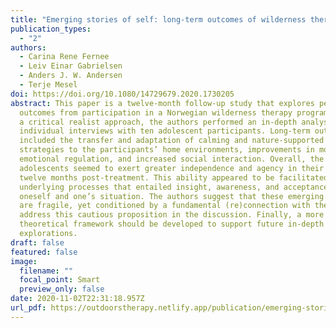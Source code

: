 ```yaml
---
title: "Emerging stories of self: long-term outcomes of wilderness therapy in Norway"
publication_types:
  - "2"
authors:
  - Carina Rene Fernee
  - Leiv Einar Gabrielsen
  - Anders J. W. Andersen
  - Terje Mesel
doi: https://doi.org/10.1080/14729679.2020.1730205
abstract: This paper is a twelve-month follow-up study that explores perceived
  outcomes from participation in a Norwegian wilderness therapy program. Through
  a critical realist approach, the authors performed an in-depth analysis of
  individual interviews with ten adolescent participants. Long-term outcomes
  included the transfer and adaptation of calming and nature-supported
  strategies to the participants’ home environments, improvements in mood and
  emotional regulation, and increased social interaction. Overall, the
  adolescents seemed to exert greater independence and agency in their lives at
  twelve months post-treatment. This ability appeared to be facilitated by
  underlying processes that entailed insight, awareness, and acceptance of
  oneself and one’s situation. The authors suggest that these emerging stories
  are fragile, yet conditioned by a fundamental (re)connection with the self and
  address this cautious proposition in the discussion. Finally, a more precise
  theoretical framework should be developed to support future in-depth
  explorations.
draft: false
featured: false
image:
  filename: ""
  focal_point: Smart
  preview_only: false
date: 2020-11-02T22:31:18.957Z
url_pdf: https://outdoorstherapy.netlify.app/publication/emerging-stories-of-self-long-term-outcomes-of-wilderness-therapy-in-norway/12.Fernee2020.pdf
---
```

